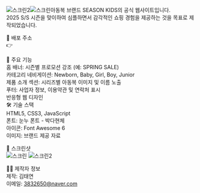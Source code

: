 ![스크린2](https://github.com/user-attachments/assets/8f3a1b35-02d6-43e8-a7b4-a6fd0af2db94)![스크린](https://github.com/user-attachments/assets/2f372925-9440-48c4-b444-538bebc64aab)아동복 브랜드 SEASON KIDS의 공식 웹사이트입니다. <br>
2025 S/S 시즌을 맞이하여 심플하면서 감각적인 쇼핑 경험을 제공하는 것을 목표로 제작되었습니다. <br>

🔗 배포 주소 <br>
👉 <br>

📌 주요 기능 <br>
홈 배너: 시즌별 프로모션 강조 (예: SPRING SALE) <br>
카테고리 네비게이션: Newborn, Baby, Girl, Boy, Junior <br>
제품 소개 섹션: 시리즈별 아동복 이미지 및 이름 노출 <br>
푸터: 사업자 정보, 이용약관 및 연락처 표시 <br>
반응형 웹 디자인 <br>
🛠️ 기술 스택 <br>
HTML5, CSS3, JavaScript <br>
폰트: 눈누 폰트 - 박다현체 <br>
아이콘: Font Awesome 6 <br>
이미지: 브랜드 제공 자료 <br>

📸 스크린샷 <br>
![스크린](https://github.com/user-attachments/assets/2068ee71-e75a-41ba-ae2b-ed224f7b1bfd)
![스크린2](https://github.com/user-attachments/assets/016e5264-9244-41b5-93da-f5dfd05c2c77)

🙋‍♀️ 제작자 정보 <br>
제작: 김태연 <br>
이메일: 3832650@naver.com <br>
